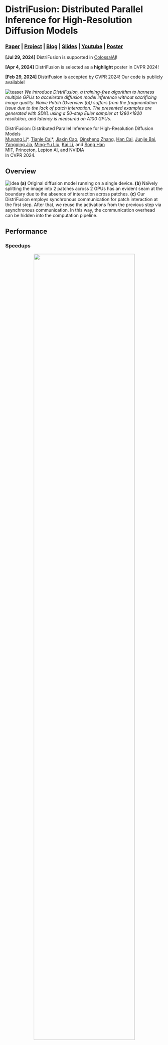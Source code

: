 # DistriFusion: Distributed Parallel Inference for High-Resolution Diffusion Models

### [Paper](http://arxiv.org/abs/2402.19481) | [Project](https://hanlab.mit.edu/projects/distrifusion) | [Blog](https://hanlab.mit.edu/blog/distrifusion) | [Slides](https://www.dropbox.com/scl/fi/yv98hi2kdoh27ej4jqlbp/slides.key?rlkey=3rmfxpezqt3co5x2hgqvxv09i&st=ve4z9w6t&dl=0) | [Youtube](https://www.youtube.com/watch?v=EZX7srDDmW0&list=PL80kAHvQbh-pKRxcSS6xjds7U7Yc0gDQI&index=1) | [Poster](https://www.dropbox.com/scl/fi/labhefjwi9r01e3o9eob0/poster.pdf?rlkey=rjj1jj179enln92h8kygrftmg&st=0ddego10&dl=0)

**[Jul 29, 2024]** DistriFusion is supported in [ColossalAI](https://github.com/hpcaitech/ColossalAI/blob/main/colossalai/inference/README.md)!

**[Apr 4, 2024]** DistriFusion is selected as a **highlight** poster in CVPR 2024!

**[Feb 29, 2024]** DistriFusion is accepted by CVPR 2024! Our code is publicly available!

![teaser](https://github.com/mit-han-lab/distrifuser/blob/main/assets/teaser.jpg)
*We introduce DistriFusion, a training-free algorithm to harness multiple GPUs to accelerate diffusion model inference without sacrificing image quality. Naïve Patch (Overview (b)) suffers from the fragmentation issue due to the lack of patch interaction. The presented examples are generated with SDXL using a 50-step Euler sampler at 1280×1920 resolution, and latency is measured on A100 GPUs.*

DistriFusion: Distributed Parallel Inference for High-Resolution Diffusion Models</br>
[Muyang Li](https://lmxyy.me/)\*, [Tianle Cai](https://www.tianle.website/)\*, [Jiaxin Cao](https://www.linkedin.com/in/jiaxin-cao-2166081b3/), [Qinsheng Zhang](https://qsh-zh.github.io), [Han Cai](https://han-cai.github.io), [Junjie Bai](https://www.linkedin.com/in/junjiebai/), [Yangqing Jia](https://daggerfs.com), [Ming-Yu Liu](https://mingyuliu.net), [Kai Li](https://www.cs.princeton.edu/~li/), and [Song Han](https://hanlab.mit.edu/songhan)</br>
MIT, Princeton, Lepton AI, and NVIDIA</br>
In CVPR 2024.

## Overview
![idea](https://github.com/mit-han-lab/distrifuser/blob/main/assets/idea.jpg)
**(a)** Original diffusion model running on a single device. **(b)** Naïvely splitting the image into 2 patches across 2 GPUs has an evident seam at the boundary due to the absence of interaction across patches. **(c)** Our DistriFusion employs synchronous communication for patch interaction at the first step. After that, we reuse the activations from the previous step via asynchronous communication. In this way, the communication overhead can be hidden into the computation pipeline.

## Performance
### Speedups

<p align="center">
  <img src="https://github.com/mit-han-lab/distrifuser/blob/main/assets/speedups.jpg" width="80%"/>
</p>Measured total latency of DistriFusion with SDXL using a 50-step DDIM sampler for generating a single image across on NVIDIA A100 GPUs. When scaling up the resolution, the GPU devices are better utilized. Remarkably, when generating 3840×3840 images, DistriFusion achieves 1.8×, 3.4× and 6.1× speedups with 2, 4, and 8 A100s, respectively.



### Quality

![quality](https://github.com/mit-han-lab/distrifuser/blob/main/assets/quality.jpg)
Qualitative results of SDXL. FID is computed against the ground-truth images. Our DistriFusion can reduce the latency according to the number of used devices while preserving visual fidelity.

References:

* Denoising Diffusion Implicit Model (DDIM), Song *et al.*, ICLR 2021
* Elucidating the Design Space of Diffusion-Based Generative Models, Karras *et al.*, NeurIPS 2022
* Parallel Sampling of Diffusion Models, Shih *et al.*, NeurIPS 2023
* SDXL: Improving Latent Diffusion Models for High-Resolution Image Synthesis, Podell *et al.*, ICLR 2024

## Prerequisites

* Python3
* NVIDIA GPU + CUDA >= 12.0 and corresponding CuDNN
* [PyTorch](https://pytorch.org) = 2.2.

## Getting Started

### Installation

After installing [PyTorch](https://pytorch.org), you should be able to install `distrifuser` with PyPI

```shell
pip install distrifuser
```

or via GitHub:

```shell
pip install git+https://github.com/mit-han-lab/distrifuser.git
```

or locally for development

```shell
git clone git@github.com:mit-han-lab/distrifuser.git
cd distrifuser
pip install -e .
```

### Usage Example

In  [`scripts/sdxl_example.py`](https://github.com/mit-han-lab/distrifuser/blob/main/scripts/sdxl_example.py), we provide a minimal script for running [SDXL](https://huggingface.co/docs/diffusers/en/using-diffusers/sdxl) with DistriFusion. 

```python
import torch

from distrifuser.pipelines import DistriSDXLPipeline
from distrifuser.utils import DistriConfig

distri_config = DistriConfig(height=1024, width=1024, warmup_steps=4)
pipeline = DistriSDXLPipeline.from_pretrained(
    distri_config=distri_config,
    pretrained_model_name_or_path="stabilityai/stable-diffusion-xl-base-1.0",
    variant="fp16",
    use_safetensors=True,
)

pipeline.set_progress_bar_config(disable=distri_config.rank != 0)
image = pipeline(
    prompt="Astronaut in a jungle, cold color palette, muted colors, detailed, 8k",
    generator=torch.Generator(device="cuda").manual_seed(233),
).images[0]
if distri_config.rank == 0:
    image.save("astronaut.png")
```

Specifically, our `distrifuser` shares the same APIs as [diffusers](https://github.com/huggingface/diffusers) and can be used in a similar way. You just need to define a `DistriConfig` and use our wrapped `DistriSDXLPipeline` to load the pretrained SDXL model. Then, we can generate the image like the  `StableDiffusionXLPipeline` in [diffusers](https://github.com/huggingface/diffusers). The running command is

```shell
torchrun --nproc_per_node=$N_GPUS scripts/sdxl_example.py
```

where `$N_GPUS` is the number GPUs you want to use.

We also provide a minimal script for running SD1.4/2 with DistriFusion in [`scripts/sd_example.py`](https://github.com/mit-han-lab/distrifuser/blob/main/scripts/sd_example.py). The usage is the same.

### Benchmark

Our benchmark results are using [PyTorch](https://pytorch.org) 2.2 and [diffusers](https://github.com/huggingface/diffusers) 0.24.0. First, you may need to install some additional dependencies:

```shell
pip install git+https://github.com/zhijian-liu/torchprofile datasets torchmetrics dominate clean-fid
```

#### COCO Quality

You can use [`scripts/generate_coco.py`](https://github.com/mit-han-lab/distrifuser/blob/main/scripts/generate_coco.py) to generate images with COCO captions. The command is

```
torchrun --nproc_per_node=$N_GPUS scripts/generate_coco.py --no_split_batch
```

where `$N_GPUS` is the number GPUs you want to use. By default, the generated results will be stored in `results/coco`. You can also customize it with `--output_root`. Some additional arguments that you may want to tune:

* `--num_inference_steps`: The number of inference steps. We use 50 by default.
* `--guidance_scale`: The classifier-free guidance scale. We use 5 by default.
* `--scheduler`: The diffusion sampler. We use [DDIM sampler](https://huggingface.co/docs/diffusers/v0.26.3/en/api/schedulers/ddim#ddimscheduler) by default. You can also use `euler` for [Euler sampler](https://huggingface.co/docs/diffusers/v0.26.3/en/api/schedulers/euler#eulerdiscretescheduler) and `dpm-solver` for [DPM solver](https://huggingface.co/docs/diffusers/en/api/schedulers/multistep_dpm_solver).
* `--warmup_steps`: The number of additional warmup steps (4 by default). 
* `--sync_mode`: Different GroupNorm synchronization modes. By default, it is using our corrected asynchronous GroupNorm.
* `--parallelism`: The parallelism paradigm you use. By default, it is patch parallelism. You can use `tensor` for tensor parallelism and `naive_patch` for naïve patch.

After you generate all the images, you can use our script [`scripts/compute_metrics.py`](https://github.com/mit-han-lab/distrifuser/blob/main/scripts/compute_metrics.py) to calculate PSNR, LPIPS and FID. The usage is 

```shell
python scripts/compute_metrics.py --input_root0 $IMAGE_ROOT0 --input_root1 $IMAGE_ROOT1
```

where `$IMAGE_ROOT0` and `$IMAGE_ROOT1` are paths to the image folders you are trying to compare. If `IMAGE_ROOT0` is the ground-truth foler, please add a `--is_gt` flag for resizing. We also provide a script [`scripts/dump_coco.py`](https://github.com/mit-han-lab/distrifuser/blob/main/scripts/dump_coco.py) to dump the ground-truth images.

#### Latency

You can use  [`scripts/run_sdxl.py`](https://github.com/mit-han-lab/distrifuser/blob/main/scripts/run_sdxl.py) to benchmark the latency our different methods. The command is

```shell
torchrun --nproc_per_node=$N_GPUS scripts/run_sdxl.py --mode benchmark --output_type latent
```

where `$N_GPUS` is the number GPUs you want to use. Similar to [`scripts/generate_coco.py`](https://github.com/mit-han-lab/distrifuser/blob/main/scripts/generate_coco.py), you can also change some arguments:

* `--num_inference_steps`: The number of inference steps. We use 50 by default.
* `--image_size`: The generated image size. By default, it is 1024×1024.
* `--no_split_batch`: Disable the batch splitting for classifier-free guidance.
* `--warmup_steps`: The number of additional warmup steps (4 by default). 
* `--sync_mode`: Different GroupNorm synchronization modes. By default, it is using our corrected asynchronous GroupNorm.
* `--parallelism`: The parallelism paradigm you use. By default, it is patch parallelism. You can use `tensor` for tensor parallelism and `naive_patch` for naïve patch.
* `--warmup_times`/`--test_times`: The number of warmup/test runs. By default, they are 5 and 20, respectively.


## Citation

If you use this code for your research, please cite our paper.

```bibtex
@inproceedings{li2023distrifusion,
  title={DistriFusion: Distributed Parallel Inference for High-Resolution Diffusion Models},
  author={Li, Muyang and Cai, Tianle and Cao, Jiaxin and Zhang, Qinsheng and Cai, Han and Bai, Junjie and Jia, Yangqing and Liu, Ming-Yu and Li, Kai and Han, Song},
  booktitle={Proceedings of the IEEE/CVF Conference on Computer Vision and Pattern Recognition (CVPR)},
  year={2024}
}
```

## Acknowledgments

Our code is developed based on [huggingface/diffusers](https://github.com/huggingface/diffusers) and [lmxyy/sige](https://github.com/lmxyy/sige). We thank [torchprofile](https://github.com/zhijian-liu/torchprofile) for MACs measurement, [clean-fid](https://github.com/GaParmar/clean-fid) for FID computation and [Lightning-AI/torchmetrics](https://github.com/Lightning-AI/torchmetrics) for PSNR and LPIPS.

We thank Jun-Yan Zhu and Ligeng Zhu for their helpful discussion and valuable feedback. The project is supported by MIT-IBM Watson AI Lab, Amazon, MIT Science Hub, and National Science Foundation.
